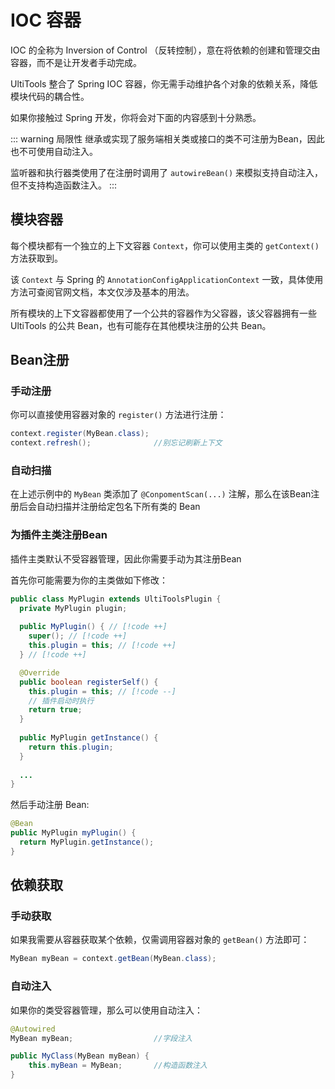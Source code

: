 # IOC 容器

IOC 的全称为 Inversion of Control （反转控制），意在将依赖的创建和管理交由容器，而不是让开发者手动完成。

UltiTools 整合了 Spring IOC 容器，你无需手动维护各个对象的依赖关系，降低模块代码的耦合性。

如果你接触过 Spring 开发，你将会对下面的内容感到十分熟悉。

::: warning 局限性
继承或实现了服务端相关类或接口的类不可注册为Bean，因此也不可使用自动注入。

监听器和执行器类使用了在注册时调用了 `autowireBean()` 来模拟支持自动注入，但不支持构造函数注入。
:::

## 模块容器

每个模块都有一个独立的上下文容器 `Context`，你可以使用主类的 `getContext()` 方法获取到。

该 `Context` 与 Spring 的 `AnnotationConfigApplicationContext` 一致，具体使用方法可查阅官网文档，本文仅涉及基本的用法。

所有模块的上下文容器都使用了一个公共的容器作为父容器，该父容器拥有一些 UltiTools 的公共 Bean，也有可能存在其他模块注册的公共 Bean。

## Bean注册
### 手动注册

你可以直接使用容器对象的 `register()` 方法进行注册：

```java
context.register(MyBean.class);
context.refresh();              //别忘记刷新上下文
```

### 自动扫描
在上述示例中的 `MyBean` 类添加了 `@ConpomentScan(...)` 注解，那么在该Bean注册后会自动扫描并注册给定包名下所有类的 Bean

### 为插件主类注册Bean
插件主类默认不受容器管理，因此你需要手动为其注册Bean

首先你可能需要为你的主类做如下修改：

```java
public class MyPlugin extends UltiToolsPlugin {
  private MyPlugin plugin;
  
  public MyPlugin() { // [!code ++]
    super(); // [!code ++]
    this.plugin = this; // [!code ++]
  } // [!code ++]

  @Override
  public boolean registerSelf() {
    this.plugin = this; // [!code --]
    // 插件启动时执行
    return true;
  }
  
  public MyPlugin getInstance() {
    return this.plugin;
  }
  
  ...
}
```

然后手动注册 Bean:

```java
@Bean
public MyPlugin myPlugin() {
  return MyPlugin.getInstance();
}
```

## 依赖获取

### 手动获取

如果我需要从容器获取某个依赖，仅需调用容器对象的 `getBean()` 方法即可：

```java
MyBean myBean = context.getBean(MyBean.class);
```

### 自动注入

如果你的类受容器管理，那么可以使用自动注入：

```java
@Autowired
MyBean myBean;                  //字段注入

public MyClass(MyBean myBean) {
    this.myBean = MyBean;       //构造函数注入
}
```